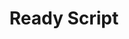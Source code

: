 ---
layout: post
title:  "Ready Script"
desc: "Pulls latest weather, public transportation, schedule data to determine what I should wear and pack for the day"
---